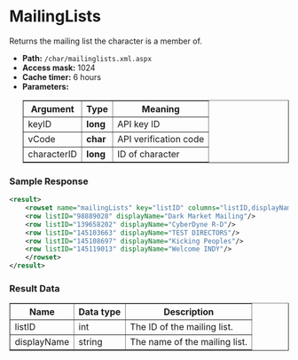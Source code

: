 # MailingLists
Returns the mailing list the character is a member of.

* __Path:__ ``/char/mailinglists.xml.aspx``
* __Access mask:__ 1024
* __Cache timer:__ 6 hours
* __Parameters:__
    <table border="1">
        <tbody>
            <tr>
                <th>Argument</th>
                <th>Type</th>
                <th>Meaning</th>
            </tr>
            <tr>
                <td>keyID</td>
                <td><strong>long</strong></td>
                <td>API key ID</td>
            </tr>
            <tr>
                <td>vCode</td>
                <td><strong>char</strong></td>
                <td>API verification code</td>
            </tr>
            <tr>
                <td>characterID</td>
                <td><strong>long</strong></td>
                <td>ID of character</td>
            </tr>
        </tbody>
    </table>

### Sample Response

```xml
<result>
    <rowset name="mailingLists" key="listID" columns="listID,displayName">
    <row listID="98889028" displayName="Dark Market Mailing"/>
    <row listID="139658202" displayName="CyberDyne R-D"/>
    <row listID="145103663" displayName="TEST DIRECTORS"/>
    <row listID="145108697" displayName="Kicking Peoples"/>
    <row listID="145119013" displayName="Welcome INDY"/>
    </rowset>
</result>
```  

### Result Data

<table border="1">
    <tbody>
        <tr>
            <th>Name</th>
            <th>Data type</th>
            <th>Description</th>
        </tr>
        <tr>
            <td>listID</td>
            <td>int</td>
            <td>The ID of the mailing list.</td>
        </tr>
        <tr>
            <td>displayName</td>
            <td>string</td>
            <td>The name of the mailing list.</td>
        </tr>
    </tbody>
</table>